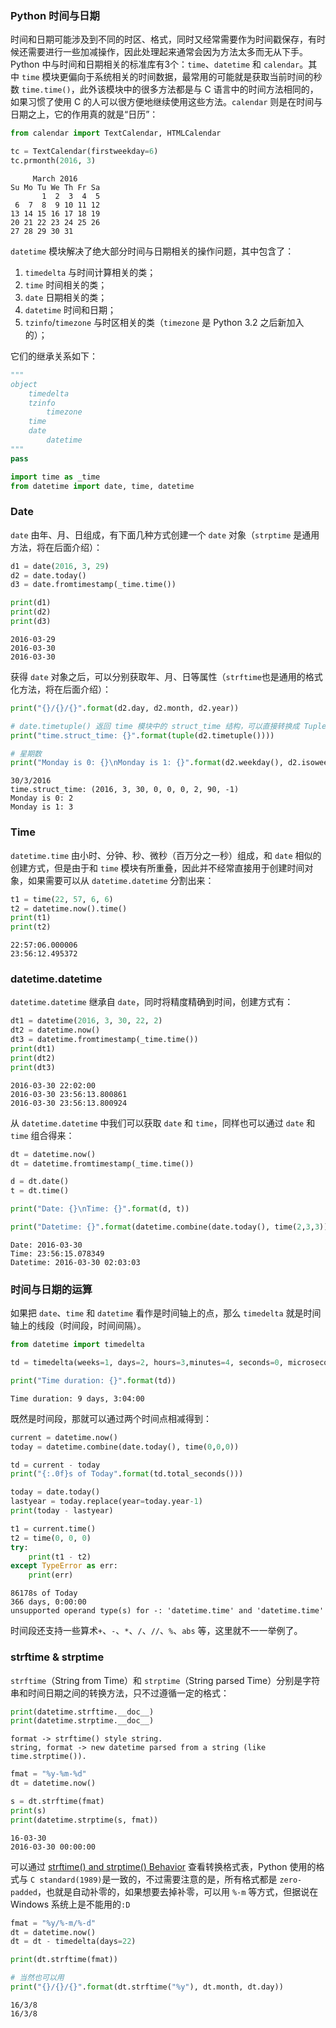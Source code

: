 
### Python 时间与日期

时间和日期可能涉及到不同的时区、格式，同时又经常需要作为时间戳保存，有时候还需要进行一些加减操作，因此处理起来通常会因为方法太多而无从下手。Python 中与时间和日期相关的标准库有3个：`time`、`datetime` 和 `calendar`。其中 `time` 模块更偏向于系统相关的时间数据，最常用的可能就是获取当前时间的秒数 `time.time()`，此外该模块中的很多方法都是与 C 语言中的时间方法相同的，如果习惯了使用 C 的人可以很方便地继续使用这些方法。`calendar` 则是在时间与日期之上，它的作用真的就是“日历”：


```python
from calendar import TextCalendar, HTMLCalendar

tc = TextCalendar(firstweekday=6)
tc.prmonth(2016, 3)
```

         March 2016
    Su Mo Tu We Th Fr Sa
           1  2  3  4  5
     6  7  8  9 10 11 12
    13 14 15 16 17 18 19
    20 21 22 23 24 25 26
    27 28 29 30 31
     

`datetime` 模块解决了绝大部分时间与日期相关的操作问题，其中包含了：

1. `timedelta` 与时间计算相关的类；
3. `time` 时间相关的类；
4. `date` 日期相关的类；
5. `datetime` 时间和日期；
2. `tzinfo`/`timezone` 与时区相关的类（`timezone` 是 Python 3.2 之后新加入的）；

它们的继承关系如下：


```python
"""
object
    timedelta
    tzinfo
        timezone
    time
    date
        datetime
"""
pass
```


```python
import time as _time
from datetime import date, time, datetime
```

### Date

`date` 由年、月、日组成，有下面几种方式创建一个 `date` 对象（`strptime` 是通用方法，将在后面介绍）：


```python
d1 = date(2016, 3, 29)
d2 = date.today()
d3 = date.fromtimestamp(_time.time())

print(d1)
print(d2)
print(d3)
```

    2016-03-29
    2016-03-30
    2016-03-30


获得 `date` 对象之后，可以分别获取年、月、日等属性（`strftime`也是通用的格式化方法，将在后面介绍）：


```python
print("{}/{}/{}".format(d2.day, d2.month, d2.year))

# date.timetuple() 返回 time 模块中的 struct_time 结构，可以直接转换成 Tuple
print("time.struct_time: {}".format(tuple(d2.timetuple()))) 

# 星期数
print("Monday is 0: {}\nMonday is 1: {}".format(d2.weekday(), d2.isoweekday()))
```

    30/3/2016
    time.struct_time: (2016, 3, 30, 0, 0, 0, 2, 90, -1)
    Monday is 0: 2
    Monday is 1: 3


### Time

`datetime.time` 由小时、分钟、秒、微秒（百万分之一秒）组成，和 `date` 相似的创建方式，但是由于和 `time` 模块有所重叠，因此并不经常直接用于创建时间对象，如果需要可以从 `datetime.datetime` 分割出来：


```python
t1 = time(22, 57, 6, 6)
t2 = datetime.now().time()
print(t1)
print(t2)
```

    22:57:06.000006
    23:56:12.495372


### datetime.datetime

`datetime.datetime` 继承自 `date`，同时将精度精确到时间，创建方式有：


```python
dt1 = datetime(2016, 3, 30, 22, 2)
dt2 = datetime.now()
dt3 = datetime.fromtimestamp(_time.time())
print(dt1)
print(dt2)
print(dt3)
```

    2016-03-30 22:02:00
    2016-03-30 23:56:13.800861
    2016-03-30 23:56:13.800924


从 `datetime.datetime` 中我们可以获取 `date` 和 `time`，同样也可以通过 `date` 和 `time` 组合得来：


```python
dt = datetime.now()
dt = datetime.fromtimestamp(_time.time())

d = dt.date()
t = dt.time()

print("Date: {}\nTime: {}".format(d, t))

print("Datetime: {}".format(datetime.combine(date.today(), time(2,3,3))))
```

    Date: 2016-03-30
    Time: 23:56:15.078349
    Datetime: 2016-03-30 02:03:03


### 时间与日期的运算

如果把 `date`、`time` 和 `datetime` 看作是时间轴上的点，那么 `timedelta` 就是时间轴上的线段（时间段，时间间隔）。


```python
from datetime import timedelta

td = timedelta(weeks=1, days=2, hours=3,minutes=4, seconds=0, microseconds=0, milliseconds=0)

print("Time duration: {}".format(td))
```

    Time duration: 9 days, 3:04:00


既然是时间段，那就可以通过两个时间点相减得到：


```python
current = datetime.now()
today = datetime.combine(date.today(), time(0,0,0))

td = current - today
print("{:.0f}s of Today".format(td.total_seconds()))

today = date.today()
lastyear = today.replace(year=today.year-1)
print(today - lastyear)

t1 = current.time()
t2 = time(0, 0, 0)
try:
    print(t1 - t2)
except TypeError as err:
    print(err)
```

    86178s of Today
    366 days, 0:00:00
    unsupported operand type(s) for -: 'datetime.time' and 'datetime.time'


时间段还支持一些算术`+`、`-`、`*`、`/`、`//`、`%`、`abs` 等，这里就不一一举例了。

### strftime & strptime

`strftime`（String from Time）和 `strptime`（String parsed Time）分别是字符串和时间日期之间的转换方法，只不过遵循一定的格式：


```python
print(datetime.strftime.__doc__)
print(datetime.strptime.__doc__)
```

    format -> strftime() style string.
    string, format -> new datetime parsed from a string (like time.strptime()).



```python
fmat = "%y-%m-%d"
dt = datetime.now()

s = dt.strftime(fmat)
print(s)
print(datetime.strptime(s, fmat))
```

    16-03-30
    2016-03-30 00:00:00


可以通过 [strftime() and strptime() Behavior](https://docs.python.org/3/library/datetime.html#strftime-and-strptime-behavior) 查看转换格式表，Python 使用的格式与 `C standard(1989)`是一致的，不过需要注意的是，所有格式都是 `zero-padded`，也就是自动补零的，如果想要去掉补零，可以用 `%-m` 等方式，但据说在 Windows 系统上是不能用的`:D`


```python
fmat = "%y/%-m/%-d"
dt = datetime.now()
dt = dt - timedelta(days=22)

print(dt.strftime(fmat))

# 当然也可以用
print("{}/{}/{}".format(dt.strftime("%y"), dt.month, dt.day))
```

    16/3/8
    16/3/8

